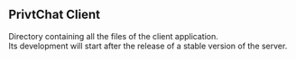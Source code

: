 ## PrivtChat Client

Directory containing all the files of the client application. \
Its development will start after the release of a stable version of the server. 